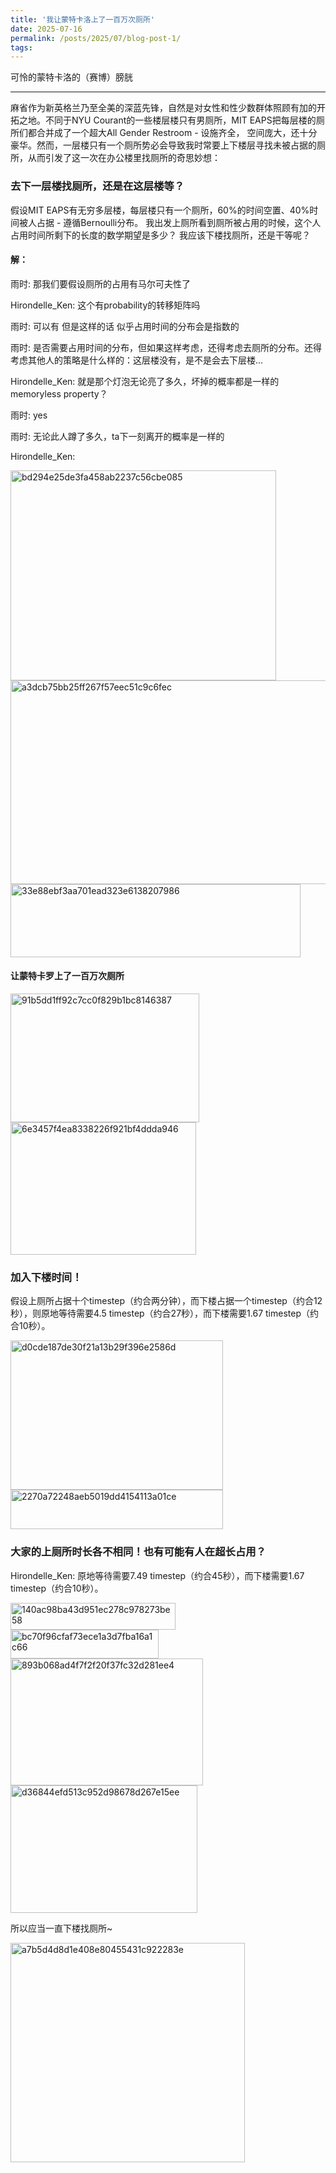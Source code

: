 ```yaml
---
title: '我让蒙特卡洛上了一百万次厕所'
date: 2025-07-16
permalink: /posts/2025/07/blog-post-1/
tags:
---
```

可怜的蒙特卡洛的（赛博）膀胱

---

麻省作为新英格兰乃至全美的深蓝先锋，自然是对女性和性少数群体照顾有加的开拓之地。不同于NYU Courant的一些楼层楼只有男厕所，MIT EAPS把每层楼的厕所们都合并成了一个超大All Gender Restroom - 设施齐全，
空间庞大，还十分豪华。然而，一层楼只有一个厕所势必会导致我时常要上下楼层寻找未被占据的厕所，从而引发了这一次在办公楼里找厕所的奇思妙想：

### 去下一层楼找厕所，还是在这层楼等？
假设MIT EAPS有无穷多层楼，每层楼只有一个厕所，60%的时间空置、40%时间被人占据 - 遵循Bernoulli分布。
我出发上厕所看到厕所被占用的时候，这个人占用时间所剩下的长度的数学期望是多少？
我应该下楼找厕所，还是干等呢？

#### 解：
雨时:
那我们要假设厕所的占用有马尔可夫性了

Hirondelle_Ken:
这个有probability的转移矩阵吗

雨时:
可以有 但是这样的话 似乎占用时间的分布会是指数的

雨时:
是否需要占用时间的分布，但如果这样考虑，还得考虑去厕所的分布。还得考虑其他人的策略是什么样的：这层楼没有，是不是会去下层楼...

Hirondelle_Ken:
就是那个灯泡无论亮了多久，坏掉的概率都是一样的memoryless property？

雨时:
yes

雨时:
无论此人蹲了多久，ta下一刻离开的概率是一样的

Hirondelle_Ken:

<img width="425" height="336" alt="bd294e25de3fa458ab2237c56cbe085" src="https://github.com/user-attachments/assets/6e6a17e0-a5a0-4970-ac52-27e28c3a8cee" />

<img width="538" height="326" alt="a3dcb75bb25ff267f57eec51c9c6fec" src="https://github.com/user-attachments/assets/8a28c3f3-a135-4502-a062-6ac80c19e4f4" />

<img width="464" height="117" alt="33e88ebf3aa701ead323e6138207986" src="https://github.com/user-attachments/assets/2672a843-ce7f-4b0e-bf47-7edc9b107790" />


#### 让蒙特卡罗上了一百万次厕所

<img width="302" height="206" alt="91b5dd1ff92c7cc0f829b1bc8146387" src="https://github.com/user-attachments/assets/637b2a27-d3b4-4aad-ac6a-52c640408705" />

<img width="297" height="212" alt="6e3457f4ea8338226f921bf4ddda946" src="https://github.com/user-attachments/assets/96172c89-3c3c-4115-abcc-1a0d4bca55f3" />


### 加入下楼时间！
假设上厕所占据十个timestep（约合两分钟），而下楼占据一个timestep（约合12秒），则原地等待需要4.5 timestep（约合27秒），而下楼需要1.67 timestep（约合10秒）。

<img width="340" height="239" alt="d0cde187de30f21a13b29f396e2586d" src="https://github.com/user-attachments/assets/0986194c-bd1d-4fd5-a1fd-d8193cf0ac9f" />

<img width="340" height="63" alt="2270a72248aeb5019dd4154113a01ce" src="https://github.com/user-attachments/assets/2200dae6-b0ea-4eb0-86e3-021566d0f662" />


### 大家的上厕所时长各不相同！也有可能有人在超长占用？
Hirondelle_Ken:
原地等待需要7.49 timestep（约合45秒），而下楼需要1.67 timestep（约合10秒）。

<img width="264" height="43" alt="140ac98ba43d951ec278c978273be58" src="https://github.com/user-attachments/assets/70ec3cc0-19b3-431d-8b1a-b75d4fb68a98" />

<img width="237" height="46" alt="bc70f96cfaf73ece1a3d7fba16a1c66" src="https://github.com/user-attachments/assets/bd8058bd-3576-4b0e-9477-5cb30cec454b" />

<img width="308" height="203" alt="893b068ad4f7f2f20f37fc32d281ee4" src="https://github.com/user-attachments/assets/3b37278e-6d6d-4eec-8acb-35ebf4bfbf22" />

<img width="299" height="204" alt="d36844efd513c952d98678d267e15ee" src="https://github.com/user-attachments/assets/0627026d-1ade-480f-9eb8-593d039944ca" />

所以应当一直下楼找厕所~

<img width="375" height="351" alt="a7b5d4d8d1e408e80455431c922283e" src="https://github.com/user-attachments/assets/5584a8a3-e063-444f-a0ad-c546dc47e9b0" />








